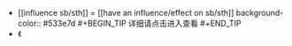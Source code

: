 - [[influence sb/sth]] = [[have an influence/effect on sb/sth]]
  background-color:: #533e7d
  #+BEGIN_TIP
  详细请点击进入查看
  #+END_TIP
- 《